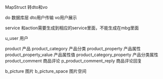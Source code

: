 MapStruct 转dto和vo

do 数据库层
dto用户传输
vo用户展示

service 和action需要生成到相应的service里面，不能生成在mbg里面


u_user  用户

product 产品
product_category 产品分类
product_property 产品属性
product_property_value 产品属性值
product_category_property 产品分类属性
product_comment 商品评论
p_product_comment_reply 商品评论回复

b_picture 图片
b_picture_space 图片空间


